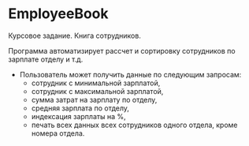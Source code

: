 # EmployeeBook
Курсовое задание. Книга сотрудников.

Программа автоматизирует рассчет и сортировку сотрудников по зарплате отделу и т.д.

- Пользователь может получить данные по следующим запросам:
  - сотрудник с минимальной зарплатой,
  - сотрудник с максимальной зарплатой,
  - сумма затрат на зарплату по отделу,
  - средняя зарплата по отделу,
  - индексация зарплаты на %,
  - печать всех данных всех сотрудников одного отдела, кроме номера отдела.
